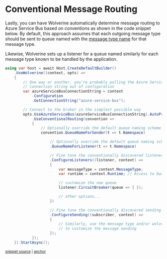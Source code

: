 # Conventional Message Routing

Lastly, you can have Wolverine automatically determine message routing to Azure Service Bus
based on conventions as shown in the code snippet below. By default, this approach assumes that
each outgoing message type should be sent to queue named with the [message type name](/guide/messages.html#message-type-name-or-alias) for that
message type.

Likewise, Wolverine sets up a listener for a queue named similarly for each message type known
to be handled by the application.

<!-- snippet: sample_conventional_routing_for_azure_service_bus -->
<a id='snippet-sample_conventional_routing_for_azure_service_bus'></a>
```cs
using var host = await Host.CreateDefaultBuilder()
    .UseWolverine((context, opts) =>
    {
        // One way or another, you're probably pulling the Azure Service Bus
        // connection string out of configuration
        var azureServiceBusConnectionString = context
            .Configuration
            .GetConnectionString("azure-service-bus");

        // Connect to the broker in the simplest possible way
        opts.UseAzureServiceBus(azureServiceBusConnectionString).AutoProvision()
            .UseConventionalRouting(convention =>
            {
                // Optionally override the default queue naming scheme
                convention.QueueNameForSender(t => t.Namespace)

                    // Optionally override the default queue naming scheme
                    .QueueNameForListener(t => t.Namespace)

                    // Fine tune the conventionally discovered listeners
                    .ConfigureListeners((listener, context) =>
                    {
                        var messageType = context.MessageType;
                        var runtime = context.Runtime; // Access to basically everything

                        // customize the new queue
                        listener.CircuitBreaker(queue => { });

                        // other options...
                    })

                    // Fine tune the conventionally discovered sending endpoints
                    .ConfigureSending((subscriber, context) =>
                    {
                        // Similarly, use the message type and/or wolverine runtime
                        // to customize the message sending
                    });
            });
    }).StartAsync();
```
<sup><a href='https://github.com/JasperFx/wolverine/blob/main/src/Transports/Azure/Wolverine.AzureServiceBus.Tests/DocumentationSamples.cs#L281-L323' title='Snippet source file'>snippet source</a> | <a href='#snippet-sample_conventional_routing_for_azure_service_bus' title='Start of snippet'>anchor</a></sup>
<!-- endSnippet -->


